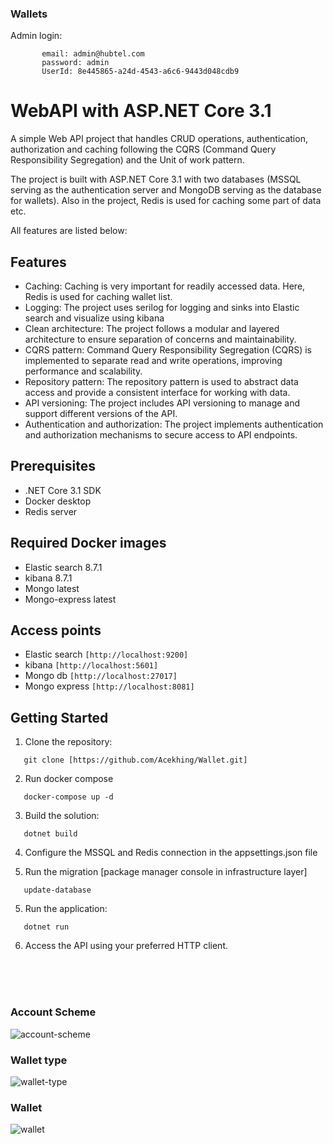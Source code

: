 ### Wallets


Admin login:

           email: admin@hubtel.com
           password: admin
           UserId: 8e445865-a24d-4543-a6c6-9443d048cdb9
           
           
# WebAPI with ASP.NET Core 3.1
A simple Web API project that handles CRUD operations, authentication, authorization and caching following the CQRS (Command Query Responsibility Segregation) and the Unit of work pattern.

The project is built with ASP.NET Core 3.1 with two databases (MSSQL serving as the authentication server and MongoDB serving as the database for wallets). Also in the project, Redis is used for caching some part of data etc.

All features are listed below:

## Features

- Caching: Caching is very important for readily accessed data. Here, Redis is used for caching wallet list.
- Logging: The project uses serilog for logging and sinks into Elastic search and visualize using kibana
- Clean architecture: The project follows a modular and layered architecture to ensure separation of concerns and maintainability.
- CQRS pattern: Command Query Responsibility Segregation (CQRS) is implemented to separate read and write operations, improving performance and scalability.
- Repository pattern: The repository pattern is used to abstract data access and provide a consistent interface for working with data.
- API versioning: The project includes API versioning to manage and support different versions of the API.
- Authentication and authorization: The project implements authentication and authorization mechanisms to secure access to API endpoints.


## Prerequisites

- .NET Core 3.1 SDK
- Docker desktop
- Redis server

## Required Docker images
- Elastic search 8.7.1
- kibana 8.7.1
- Mongo latest
- Mongo-express latest

## Access points
- Elastic search ```[http://localhost:9200]```
- kibana ```[http://localhost:5601]```
- Mongo db ```[http://localhost:27017]```
- Mongo express ```[http://localhost:8081]```

## Getting Started

1. Clone the repository:
```shell
   git clone [https://github.com/Acekhing/Wallet.git]
```
 
2. Run docker compose
```shell
   docker-compose up -d
```
   
3. Build the solution:
```shell
   dotnet build
```

4. Configure the MSSQL and Redis connection in the appsettings.json file

5. Run the migration [package manager console in infrastructure layer]
```
   update-database
```

5. Run the application:
```shell
   dotnet run
```

6. Access the API using your preferred HTTP client.

<br/>
<br/>
<br/>

### Account Scheme
![account-scheme](https://github.com/Acekhing/Wallet/assets/65813017/c0acd850-8c73-432b-83bb-4fc05eb3ae63)
### Wallet type
![wallet-type](https://github.com/Acekhing/Wallet/assets/65813017/1689f4e2-2de8-47c5-bf30-f205bd652011)
### Wallet
![wallet](https://github.com/Acekhing/Wallet/assets/65813017/c6742376-af72-446e-add4-7b1fc8987da3)
